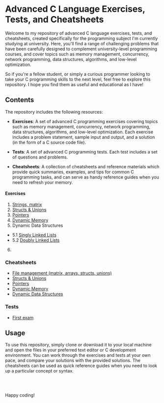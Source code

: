 # Advanced C Language Exercises, Tests, and Cheatsheets

Welcome to my repository of advanced C language exercises, tests, and cheatsheets, created specifically for the programming subject I'm currently studying at university. Here, you'll find a range of challenging problems that have been carefully designed to complement university-level programming courses, and cover topics such as memory management, concurrency, network programming, data structures, algorithms, and low-level optimization. 

So if you're a fellow student, or simply a curious programmer looking to take your C programming skills to the next level, feel free to explore this repository. I hope you find them as useful and educational as I have!

## Contents
The repository includes the following resources:

* **Exercises**: A set of advanced C programming exercises covering topics such as memory management, concurrency, network programming, data structures, algorithms, and low-level optimization. Each exercise includes a problem statement, sample input and output, and a solution (in the form of a C source code file). 

* **Tests**: A set of advanced C programming tests. Each test includes a set of questions and problems.

* **Cheatsheets**: A collection of cheatsheets and reference materials which provide quick summaries, examples, and tips for common C programming tasks, and can serve as handy reference guides when you need to refresh your memory.


#### Exercises
1. [Strings, matrix](./exercises/review.md)
2. [Structs & Unions](./exercises/structs-union.MD)
3. [Pointers](./exercises/pointers.md)
4. [Dynamic Memory](./exercises/dynamic-memory.md)
5. Dynamic Data Structures
- 5.1  [Singly Linked Lists](./exercises/singly-linked-lists.md)
- 5.2 [Doubly Linked Lists](./exercises/doubly_linked_lists.md)
6. 

### Cheatsheets
* [File management (matrix, arrays, structs, unions)](./cheatsheet/files.md)
* [Structs & Unions](./cheatsheet/struct-unions.md)
* [Pointers](./cheatsheet/pointers.md)
* [Dynamic Memory](./cheatsheet/dynamic-memory.md) 
* [Dynamic Data Structures](./cheatsheet/dynamic_data_structure.md)


### Tests
* [First exam](./exams/1st/README.md)

## Usage
To use this repository, simply clone or download it to your local machine and open the files in your preferred text editor or C development environment. You can work through the exercises and tests at your own pace, and compare your solutions with the provided solutions. The cheatsheets can be used as quick reference guides when you need to look up a particular concept or syntax.

</br>
</br>

Happy coding!
